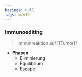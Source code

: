 ```yaml
---
bazinga: null
tags: m/m19
---
```

### Immunoediting
> Immunreaktion auf [[Tumor]]
- **Phasen**
	- Eliminierung
	- Equilibrium
	- Escape